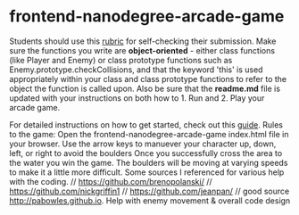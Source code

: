 frontend-nanodegree-arcade-game
===============================

Students should use this [rubric](https://review.udacity.com/#!/projects/2696458597/rubric) for self-checking their submission. Make sure the functions you write are **object-oriented** - either class functions (like Player and Enemy) or class prototype functions such as Enemy.prototype.checkCollisions, and that the keyword 'this' is used appropriately within your class and class prototype functions to refer to the object the function is called upon. Also be sure that the **readme.md** file is updated with your instructions on both how to 1. Run and 2. Play your arcade game.

For detailed instructions on how to get started, check out this [guide](https://docs.google.com/document/d/1v01aScPjSWCCWQLIpFqvg3-vXLH2e8_SZQKC8jNO0Dc/pub?embedded=true).
Rules to the game:
Open the frontend-nanodegree-arcade-game index.html file in your browser.
Use the arrow keys to manuever your character up, down, left, or right to avoid the boulders
Once you successfully cross the area to the water you win the game.
The boulders will be moving at varying speeds to make it a little more difficult.
Some sources I referenced for various help with the coding.
// https://github.com/brenopolanski/
// https://github.com/nickgriffin1
// https://github.com/jeanpan/
// good source http://pabowles.github.io. Help with enemy movement & overall code design
